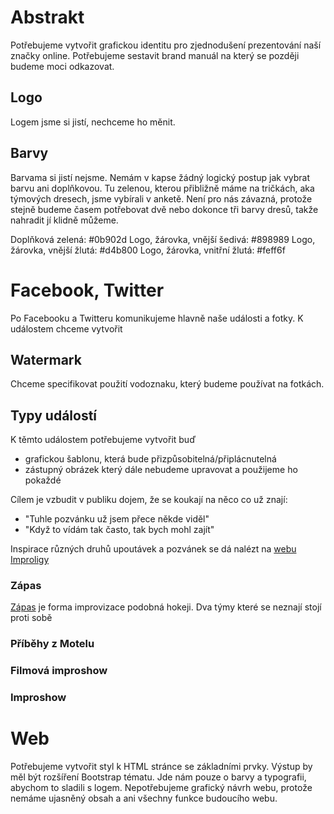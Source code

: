 # Abstrakt

Potřebujeme vytvořit grafickou identitu pro zjednodušení prezentování naší značky online. 
Potřebujeme sestavit brand manuál na který se později budeme moci odkazovat.

## Logo

Logem jsme si jistí, nechceme ho měnit.

## Barvy

Barvama si jistí nejsme. Nemám v kapse žádný logický postup jak vybrat barvu ani doplňkovou. Tu zelenou, kterou přibližně máme na tričkách, aka týmových dresech, jsme vybírali v anketě. Není pro nás závazná, protože stejně budeme časem potřebovat dvě nebo dokonce tři barvy dresů, takže nahradit jí klidně můžeme.

Doplňková zelená: #0b902d
Logo, žárovka, vnější šedivá: #898989
Logo, žárovka, vnější žlutá: #d4b800
Logo, žárovka, vnitřní žlutá: #feff6f

# Facebook, Twitter

Po Facebooku a Twitteru komunikujeme hlavně naše události a fotky. K událostem chceme vytvořit 

## Watermark

Chceme specifikovat použití vodoznaku, který budeme používat na fotkách.

## Typy událostí

K těmto událostem potřebujeme vytvořit buď 

* grafickou šablonu, která bude přizpůsobitelná/připlácnutelná 
* zástupný obrázek který dále nebudeme upravovat a použijeme ho pokaždé

Cílem je vzbudit v publiku dojem, že se koukají na něco co už znají: 

* "Tuhle pozvánku už jsem přece někde viděl"
* "Když to vídám tak často, tak bych mohl zajít"

Inspirace různých druhů upoutávek a pozvánek se dá nalézt na [webu Improligy](http://improliga.cz/udalosti/seznam/2016-05/)

### Zápas

[Zápas](http://wiki.improliga.cz/wiki/Z%C3%A1pas) je forma improvizace podobná hokeji. Dva týmy které se neznají stojí proti sobě

### Příběhy z Motelu

### Filmová improshow

### Improshow

# Web

Potřebujeme vytvořit styl k HTML stránce se základními prvky. Výstup by měl být rozšíření Bootstrap tématu. Jde nám pouze o barvy a typografii, abychom to sladili s logem. Nepotřebujeme grafický návrh webu, protože nemáme ujasněný obsah a ani všechny funkce budoucího webu.
